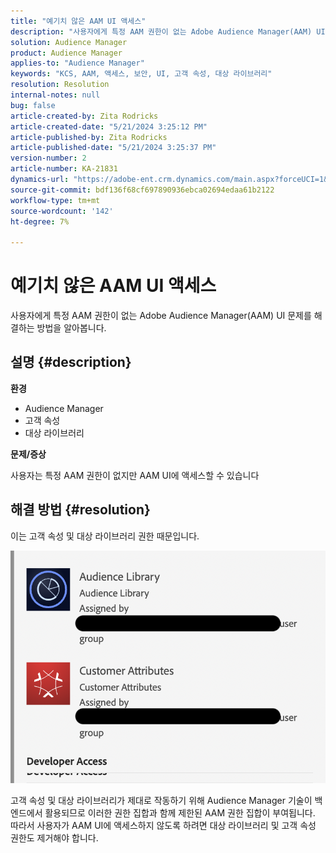```yaml
---
title: "예기치 않은 AAM UI 액세스"
description: "사용자에게 특정 AAM 권한이 없는 Adobe Audience Manager(AAM) UI 문제를 해결하는 방법에 대해 알아봅니다."
solution: Audience Manager
product: Audience Manager
applies-to: "Audience Manager"
keywords: "KCS, AAM, 액세스, 보안, UI, 고객 속성, 대상 라이브러리"
resolution: Resolution
internal-notes: null
bug: false
article-created-by: Zita Rodricks
article-created-date: "5/21/2024 3:25:12 PM"
article-published-by: Zita Rodricks
article-published-date: "5/21/2024 3:25:37 PM"
version-number: 2
article-number: KA-21831
dynamics-url: "https://adobe-ent.crm.dynamics.com/main.aspx?forceUCI=1&pagetype=entityrecord&etn=knowledgearticle&id=7fc1424e-8617-ef11-9f89-6045bd06eea5"
source-git-commit: bdf136f68cf697890936ebca02694edaa61b2122
workflow-type: tm+mt
source-wordcount: '142'
ht-degree: 7%

---
```


# 예기치 않은 AAM UI 액세스


사용자에게 특정 AAM 권한이 없는 Adobe Audience Manager(AAM) UI 문제를 해결하는 방법을 알아봅니다.

## 설명 {#description}


<b>환경</b>

- Audience Manager
- 고객 속성
- 대상 라이브러리


<b>문제/증상</b>



사용자는 특정 AAM 권한이 없지만 AAM UI에 액세스할 수 있습니다


## 해결 방법 {#resolution}


이는 고객 속성 및 대상 라이브러리 권한 때문입니다.

![](assets/0f984131-f8d2-ed11-a7c7-6045bd006b25.png)



고객 속성 및 대상 라이브러리가 제대로 작동하기 위해 Audience Manager 기술이 백엔드에서 활용되므로 이러한 권한 집합과 함께 제한된 AAM 권한 집합이 부여됩니다. 따라서 사용자가 AAM UI에 액세스하지 않도록 하려면 대상 라이브러리 및 고객 속성 권한도 제거해야 합니다.
